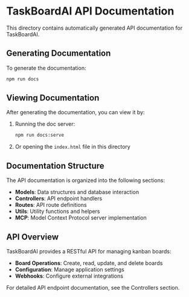 # TaskBoardAI API Documentation

This directory contains automatically generated API documentation for TaskBoardAI.

## Generating Documentation

To generate the documentation:

```bash
npm run docs
```

## Viewing Documentation

After generating the documentation, you can view it by:

1. Running the doc server:
   ```bash
   npm run docs:serve
   ```

2. Or opening the `index.html` file in this directory

## Documentation Structure

The API documentation is organized into the following sections:

- **Models**: Data structures and database interaction
- **Controllers**: API endpoint handlers
- **Routes**: API route definitions
- **Utils**: Utility functions and helpers
- **MCP**: Model Context Protocol server implementation

## API Overview

TaskBoardAI provides a RESTful API for managing kanban boards:

- **Board Operations**: Create, read, update, and delete boards
- **Configuration**: Manage application settings
- **Webhooks**: Configure external integrations

For detailed API endpoint documentation, see the Controllers section.